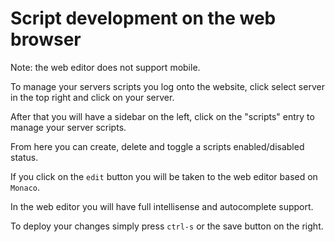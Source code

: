 # Script development on the web browser

Note: the web editor does not support mobile.

To manage your servers scripts you log onto the website, click select server in the top right and click on your server.

After that you will have a sidebar on the left, click on the "scripts" entry to manage your server scripts.

From here you can create, delete and toggle a scripts enabled/disabled status. 

If you click on the `edit` button you will be taken to the web editor based on `Monaco`.

In the web editor you will have full intellisense and autocomplete support.

To deploy your changes simply press `ctrl-s` or the save button on the right.